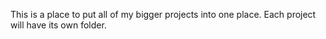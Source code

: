 This is a place to put all of my bigger projects into one place. Each project will have its own folder.
